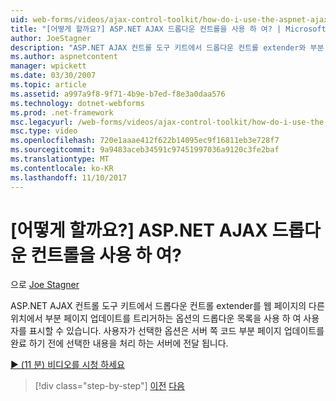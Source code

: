```yaml
---
uid: web-forms/videos/ajax-control-toolkit/how-do-i-use-the-aspnet-ajax-dropdown-control
title: "[어떻게 할까요?] ASP.NET AJAX 드롭다운 컨트롤을 사용 하 여? | Microsoft 문서"
author: JoeStagner
description: "ASP.NET AJAX 컨트롤 도구 키트에서 드롭다운 컨트롤 extender와 부분 pa를 트리거하는 옵션의 드롭다운 목록을 사용 하 여 사용자를 표시할 수 있습니다..."
ms.author: aspnetcontent
manager: wpickett
ms.date: 03/30/2007
ms.topic: article
ms.assetid: a997a9f8-9f71-4b9e-b7ed-f8e3a0daa576
ms.technology: dotnet-webforms
ms.prod: .net-framework
msc.legacyurl: /web-forms/videos/ajax-control-toolkit/how-do-i-use-the-aspnet-ajax-dropdown-control
msc.type: video
ms.openlocfilehash: 720e1aaae412f622b14095ec9f16811eb3e728f7
ms.sourcegitcommit: 9a9483aceb34591c97451997036a9120c3fe2baf
ms.translationtype: MT
ms.contentlocale: ko-KR
ms.lasthandoff: 11/10/2017
---
```

<a name="how-do-i-use-the-aspnet-ajax-dropdown-control"></a>[어떻게 할까요?] ASP.NET AJAX 드롭다운 컨트롤을 사용 하 여?
====================
으로 [Joe Stagner](https://github.com/JoeStagner)

ASP.NET AJAX 컨트롤 도구 키트에서 드롭다운 컨트롤 extender를 웹 페이지의 다른 위치에서 부분 페이지 업데이트를 트리거하는 옵션의 드롭다운 목록을 사용 하 여 사용자를 표시할 수 있습니다. 사용자가 선택한 옵션은 서버 쪽 코드 부분 페이지 업데이트를 완료 하기 전에 선택한 내용을 처리 하는 서버에 전달 됩니다.

[&#9654; (11 분) 비디오를 시청 하세요](https://channel9.msdn.com/Blogs/ASP-NET-Site-Videos/how-do-i-use-the-aspnet-ajax-dropdown-control)

>[!div class="step-by-step"]
[이전](how-do-i-configure-the-aspnet-ajax-calendar-control.md)
[다음](how-do-i-use-the-aspnet-ajax-maskededit-controls.md)
